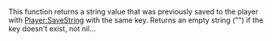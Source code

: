 This function returns a string value that was previously saved to the player with [Player:SaveString](https://developer.roblox.com/en-us/api-reference/function/Player/SaveString) with the same key. Returns an empty string ("") if the key doesn't exist, not nil…